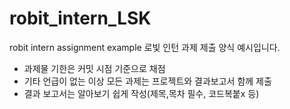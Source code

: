 # robit_intern_LSK
robit intern assignment example
로빛 인턴 과제 제출 양식 예시입니다. 

- 과제물 기한은 커밋 시점 기준으로 채점
- 기타 언급이 없는 이상 모든 과제는 프로젝트와 결과보고서 함께 제출
- 결과 보고서는 알아보기 쉽게 작성(제목,목차 필수, 코드복붙x 등)
